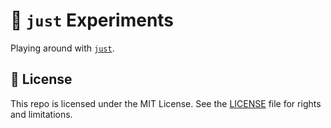 # 🦾 `just` Experiments

Playing around with [`just`](https://just.systems/).

## 📄 License

This repo is licensed under the MIT License. See the [LICENSE](LICENSE.md) file for rights and limitations.
